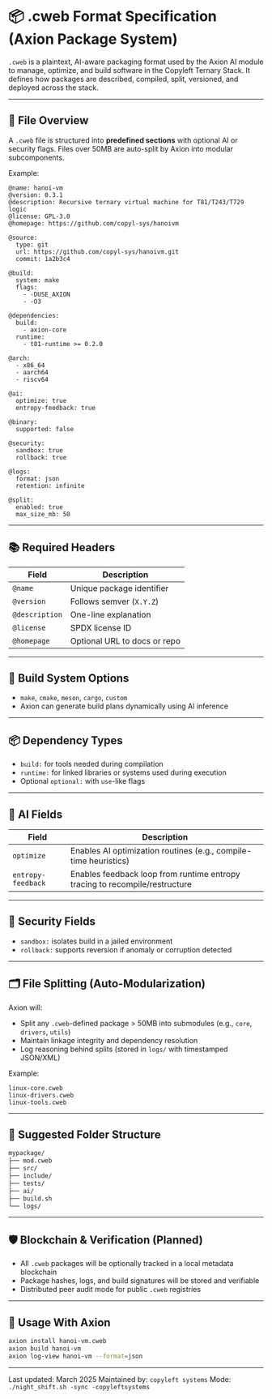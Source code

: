 # 📦 .cweb Format Specification (Axion Package System)

`.cweb` is a plaintext, AI-aware packaging format used by the Axion AI module to manage, optimize, and build software in the Copyleft Ternary Stack. It defines how packages are described, compiled, split, versioned, and deployed across the stack.

---

## 🧾 File Overview

A `.cweb` file is structured into **predefined sections** with optional AI or security flags. Files over 50MB are auto-split by Axion into modular subcomponents.

Example:
```cweb
@name: hanoi-vm
@version: 0.3.1
@description: Recursive ternary virtual machine for T81/T243/T729 logic
@license: GPL-3.0
@homepage: https://github.com/copyl-sys/hanoivm

@source:
  type: git
  url: https://github.com/copyl-sys/hanoivm.git
  commit: 1a2b3c4

@build:
  system: make
  flags:
    - -DUSE_AXION
    - -O3

@dependencies:
  build:
    - axion-core
  runtime:
    - t81-runtime >= 0.2.0

@arch:
  - x86_64
  - aarch64
  - riscv64

@ai:
  optimize: true
  entropy-feedback: true

@binary:
  supported: false

@security:
  sandbox: true
  rollback: true

@logs:
  format: json
  retention: infinite

@split:
  enabled: true
  max_size_mb: 50
```

---

## 📚 Required Headers

| Field       | Description |
|-------------|-------------|
| `@name`     | Unique package identifier |
| `@version`  | Follows semver (`X.Y.Z`) |
| `@description` | One-line explanation |
| `@license`  | SPDX license ID |
| `@homepage` | Optional URL to docs or repo |

---

## 🔨 Build System Options

- `make`, `cmake`, `meson`, `cargo`, `custom`
- Axion can generate build plans dynamically using AI inference

---

## 📦 Dependency Types

- `build:` for tools needed during compilation
- `runtime:` for linked libraries or systems used during execution
- Optional `optional:` with `use`-like flags

---

## 🧠 AI Fields

| Field            | Description |
|------------------|-------------|
| `optimize`       | Enables AI optimization routines (e.g., compile-time heuristics) |
| `entropy-feedback` | Enables feedback loop from runtime entropy tracing to recompile/restructure |

---

## 🔐 Security Fields

- `sandbox:` isolates build in a jailed environment
- `rollback:` supports reversion if anomaly or corruption detected

---

## 🗂️ File Splitting (Auto-Modularization)

Axion will:
- Split any `.cweb`-defined package > 50MB into submodules (e.g., `core`, `drivers`, `utils`)
- Maintain linkage integrity and dependency resolution
- Log reasoning behind splits (stored in `logs/` with timestamped JSON/XML)

Example:
```
linux-core.cweb
linux-drivers.cweb
linux-tools.cweb
```

---

## 📁 Suggested Folder Structure

```bash
mypackage/
├── mod.cweb
├── src/
├── include/
├── tests/
├── ai/
├── build.sh
└── logs/
```

---

## 🛡️ Blockchain & Verification (Planned)

- All `.cweb` packages will be optionally tracked in a local metadata blockchain
- Package hashes, logs, and build signatures will be stored and verifiable
- Distributed peer audit mode for public `.cweb` registries

---

## 🧩 Usage With Axion

```bash
axion install hanoi-vm.cweb
axion build hanoi-vm
axion log-view hanoi-vm --format=json
```

---

Last updated: March 2025
Maintained by: `copyleft systems`
Mode: `./night_shift.sh -sync -copyleftsystems`

